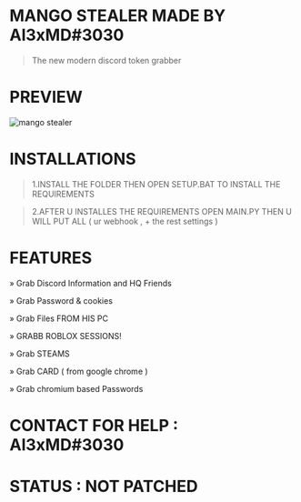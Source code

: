 # MANGO STEALER MADE BY Al3xMD#3030

>The new modern discord token grabber 

# PREVIEW

![mango stealer](https://user-images.githubusercontent.com/120185891/207686025-9c2d2727-8e8a-486a-b996-684cbb16a726.png)


# INSTALLATIONS

>1.INSTALL THE FOLDER THEN OPEN SETUP.BAT TO INSTALL THE REQUIREMENTS

>2.AFTER U INSTALLES THE REQUIREMENTS OPEN MAIN.PY THEN U WILL PUT ALL ( ur webhook , + the rest settings )


# FEATURES

» Grab Discord Information and HQ Friends

» Grab Password & cookies

» Grab Files FROM HIS PC

» GRABB ROBLOX SESSIONS!

» Grab STEAMS

» Grab CARD ( from google chrome )

» Grab chromium based Passwords


# CONTACT FOR HELP : Al3xMD#3030

# STATUS : NOT PATCHED
